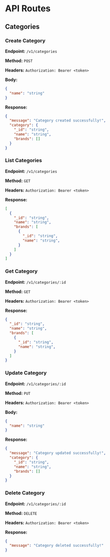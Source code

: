 # API Routes

## Categories

### Create Category

**Endpoint:** `/v1/categories`

**Method:** `POST`

**Headers:** `Authorization: Bearer <token>`

**Body:**

```json
{
  "name": "string"
}
```

**Response:**

```json
{
  "message": "Category created successfully!",
  "category": {
    "_id": "string",
    "name": "string",
    "brands": []
  }
}
```

### List Categories

**Endpoint:** `/v1/categories`

**Method:** `GET`

**Headers:** `Authorization: Bearer <token>`

**Response:**

```json
[
  {
    "_id": "string",
    "name": "string",
    "brands": [
      {
        "_id": "string",
        "name": "string",
      }
    ]
  }
]
```

### Get Category

**Endpoint:** `/v1/categories/:id`

**Method:** `GET`

**Headers:** `Authorization: Bearer <token>`

**Response:**

```json
{
  "_id": "string",
  "name": "string",
  "brands": [
    {
      "_id": "string",
      "name": "string",
    }
  ]
}
```

### Update Category

**Endpoint:** `/v1/categories/:id`

**Method:** `PUT`

**Headers:** `Authorization: Bearer <token>`

**Body:**

```json
{
  "name": "string"
}
```

**Response:**

```json
{
  "message": "Category updated successfully!",
  "category": {
    "_id": "string",
    "name": "string",
    "brands": []
  }
}
```

### Delete Category

**Endpoint:** `/v1/categories/:id`

**Method:** `DELETE`

**Headers:** `Authorization: Bearer <token>`

**Response:**

```json
{
  "message": "Category deleted successfully!"
}
```
